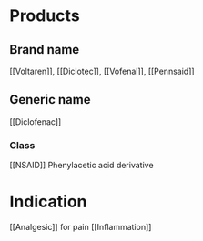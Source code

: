 # Products

## Brand name
[[Voltaren]], [[Diclotec]], [[Vofenal]], [[Pennsaid]]

## Generic name
[[Diclofenac]]

### Class
[[NSAID]]
Phenylacetic acid derivative

# Indication
[[Analgesic]] for pain
[[Inflammation]]


